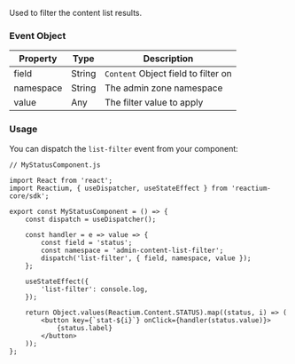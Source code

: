 Used to filter the content list results.

### Event Object

| Property  | Type   | Description                         |
| --------- | ------ | ----------------------------------- |
| field     | String | `Content` Object field to filter on |
| namespace | String | The admin zone namespace            |
| value     | Any    | The filter value to apply           |

### Usage

You can dispatch the `list-filter` event from your component:

```
// MyStatusComponent.js

import React from 'react';
import Reactium, { useDispatcher, useStateEffect } from 'reactium-core/sdk';

export const MyStatusComponent = () => {
    const dispatch = useDispatcher();

    const handler = e => value => {
        const field = 'status';
        const namespace = 'admin-content-list-filter';
        dispatch('list-filter', { field, namespace, value });
    };

    useStateEffect({
        'list-filter': console.log,
    });

    return Object.values(Reactium.Content.STATUS).map((status, i) => (
        <button key={`stat-${i}`} onClick={handler(status.value)}>
            {status.label}
        </button>
    ));
};

```

